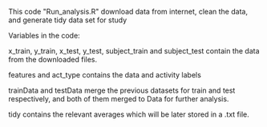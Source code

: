 
This code "Run_analysis.R" download data from internet, clean the data, and generate tidy data set for study


Variables in the code:

x_train, y_train, x_test, y_test, subject_train and subject_test contain the data from the downloaded files.

features and act_type contains the data and activity labels

trainData and testData merge the previous datasets for train and test respectively, and both of them merged to Data for further analysis.

tidy contains the relevant averages which will be later stored in a .txt file. 
